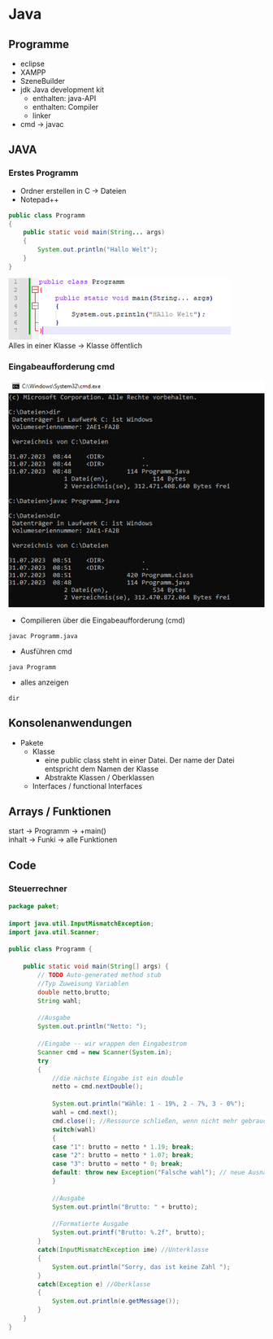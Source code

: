 # Java

## Programme
- eclipse
- XAMPP
- SzeneBuilder
- jdk Java development kit
    - enthalten: java-API
    - enthalten: Compiler
    - linker
- cmd -> javac

## JAVA 
### Erstes Programm
- Ordner erstellen in C -> Dateien
- Notepad++

```Java
public class Programm
{
	public static void main(String... args)
	{
		System.out.println("Hallo Welt");
	}
}
```

![Alt text](./img/erstes.PNG)  
Alles in einer Klasse -> Klasse öffentlich

### Eingabeaufforderung cmd
![Alt text](./img/cmd.PNG)  
+ Compilieren über die Eingabeaufforderung (cmd)
```
javac Programm.java
```
+ Ausführen cmd
```
java Programm
```
+ alles anzeigen 
```
dir
```

## Konsolenanwendungen
+ Pakete
    + Klasse 
        + eine public class steht in einer Datei. Der name der Datei entspricht dem Namen der Klasse
        + Abstrakte Klassen / Oberklassen
    + Interfaces / functional Interfaces

## Arrays / Funktionen

start -> Programm -> +main()  
inhalt -> Funki -> alle Funktionen

## Code
### Steuerrechner
```java
package paket;

import java.util.InputMismatchException;
import java.util.Scanner;

public class Programm {

	public static void main(String[] args) {
		// TODO Auto-generated method stub
		//Typ Zuweisung Variablen
		double netto,brutto;
		String wahl;
		
		//Ausgabe
		System.out.println("Netto: ");
		
		//Eingabe -- wir wrappen den Eingabestrom
		Scanner cmd = new Scanner(System.in);
		try
		{
			//die nächste Eingabe ist ein double
			netto = cmd.nextDouble();
			
			System.out.println("Wähle: 1 - 19%, 2 - 7%, 3 - 0%");
			wahl = cmd.next();
			cmd.close(); //Ressource schließen, wenn nicht mehr gebraucht
			switch(wahl)
			{
			case "1": brutto = netto * 1.19; break;
			case "2": brutto = netto * 1.07; break;
			case "3": brutto = netto * 0; break;
			default: throw new Exception("Falsche wahl"); // neue Ausnahme auswerfen wird mit catch abgefangen
			}
			
			//Ausgabe
			System.out.println("Brutto: " + brutto);
		
			//Formatierte Ausgabe
			System.out.printf("Brutto: %.2f", brutto);
		}
		catch(InputMismatchException ime) //Unterklasse
		{
			System.out.println("Sorry, das ist keine Zahl ");
		}
		catch(Exception e) //Oberklasse
		{
			System.out.println(e.getMessage());
		}
	}
}
```
